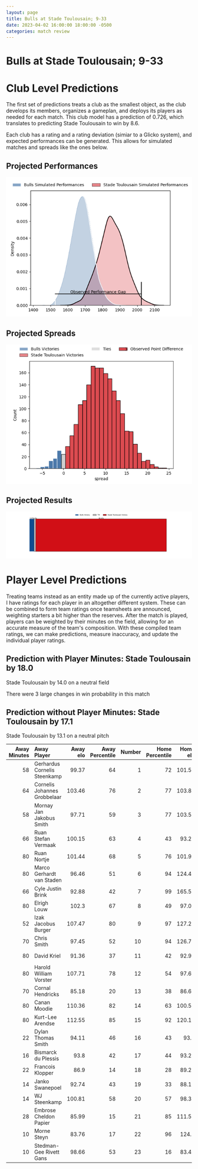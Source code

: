 ```yaml
---  
layout: page  
title: Bulls at Stade Toulousain; 9-33  
date: 2023-04-02 16:00:00 18:00:00 -0500  
categories: match review  
---
```

# Bulls at Stade Toulousain; 9-33

# Club Level Predictions


The first set of predictions treats a club as the smallest object, as the club develops its members, organizes a gameplan, and deploys its players as needed for each match. This club model has a prediction of 0.726, which translates to predicting Stade Toulousain to win by 8.6.

Each club has a rating and a rating deviation (simiar to a Glicko system), and expected performances can be generated. This allows for simulated matches and spreads like the ones below.
## Projected Performances


![Projected Performances](plots/performances_2023-04-02-StadeToulousain-Bulls.png)
## Projected Spreads


![Projected Spreads](plots/spreads_2023-04-02-StadeToulousain-Bulls.png)
## Projected Results


![Projected Results](plots/resultbar_2023-04-02-StadeToulousain-Bulls.png)
# Player Level Predictions


Treating teams instead as an entity made up of the currently active players, I have ratings for each player in an altogether different system. These can be combined to form team ratings once teamsheets are announced, weighting starters a bit higher than the reserves. After the match is played, players can be weighted by their minutes on the field, allowing for an accurate measure of the team's composition. With these compiled team ratings, we can make predictions, measure inaccuracy, and update the individual player ratings.
## Prediction with Player Minutes: Stade Toulousain by 18.0


Stade Toulousain by 14.0 on a neutral field

There were 3 large changes in win probability in this match
## Prediction without Player Minutes: Stade Toulousain by 17.1


Stade Toulousain by 13.1 on a neutral pitch



|   Away Minutes | Away Player                  |   Away elo |   Away Percentile |   Number |   Home Percentile |   Home elo | Home Player         |   Home Minutes |
|---------------:|:-----------------------------|-----------:|------------------:|---------:|------------------:|-----------:|:--------------------|---------------:|
|             58 | Gerhardus Cornelis Steenkamp |      99.37 |                64 |        1 |                72 |     101.57 | Cyril Baille        |             56 |
|             64 | Cornelis Johannes Grobbelaar |     103.46 |                76 |        2 |                77 |     103.85 | Julien Marchand     |             33 |
|             58 | Mornay Jan Jakobus Smith     |      97.71 |                59 |        3 |                77 |     103.54 | Dorian Aldegheri    |             56 |
|             66 | Ruan Stefan Vermaak          |     100.15 |                63 |        4 |                43 |      93.29 | Richie Arnold       |             58 |
|             80 | Ruan Nortje                  |     101.44 |                68 |        5 |                76 |     101.96 | Emmanuel Meafou     |             66 |
|             80 | Marco Gerhardt van Staden    |      96.46 |                51 |        6 |                94 |     124.44 | Jack Willis         |             80 |
|             66 | Cyle Justin Brink            |      92.88 |                42 |        7 |                99 |     165.58 | Francois Cros       |             80 |
|             80 | Elrigh Louw                  |     102.3  |                67 |        8 |                49 |      97.05 | Alexandre Roumat    |             48 |
|             52 | Izak Jacobus Burger          |     107.47 |                80 |        9 |                97 |     127.22 | Antoine Dupont      |             66 |
|             70 | Chris Smith                  |      97.45 |                52 |       10 |                94 |     126.75 | Romain Ntamack      |             80 |
|             80 | David Kriel                  |      91.36 |                37 |       11 |                42 |      92.96 | Matthis Lebel       |             80 |
|             80 | Harold William Vorster       |     107.71 |                78 |       12 |                54 |      97.63 | Pita Ahki           |             80 |
|             70 | Cornal Hendricks             |      85.18 |                20 |       13 |                38 |      86.64 | Santiago Chocobares |             50 |
|             80 | Canan Moodie                 |     110.36 |                82 |       14 |                63 |     100.59 | Juan Cruz Mallia    |             80 |
|             80 | Kurt-Lee Arendse             |     112.55 |                85 |       15 |                92 |     120.19 | Thomas Ramos        |             80 |
|             22 | Dylan Thomas Smith           |      94.11 |                46 |       16 |                43 |      93.1  | Rodrigue Neti       |             24 |
|             16 | Bismarck du Plessis          |      93.8  |                42 |       17 |                44 |      93.29 | Peato Mauvaka       |             47 |
|             22 | Francois Klopper             |      86.9  |                14 |       18 |                28 |      89.27 | David Ainu'u        |             24 |
|             14 | Janko Swanepoel              |      92.74 |                43 |       19 |                33 |      88.17 | Alban Placines      |             22 |
|             14 | WJ Steenkamp                 |     100.81 |                58 |       20 |                57 |      98.32 | Joshua Brennan      |             14 |
|             28 | Embrose Cheldon Papier       |      85.99 |                15 |       21 |                85 |     111.55 | Thibaud Flament     |             32 |
|             10 | Morne Steyn                  |      83.76 |                17 |       22 |                96 |     124.1  | Paul Graou          |             14 |
|             10 | Stedman-Gee Rivett Gans      |      98.66 |                53 |       23 |                16 |      83.48 | Dimitri Delibes     |             30 |

